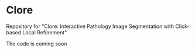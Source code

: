 # Clore
Repository for "Clore: Interactive Pathology Image Segmentation with Click-based Local Refinement"

The code is coming soon
